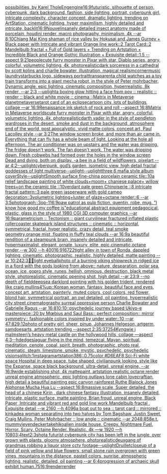[possibilities, by Karel Thole](https://www.ebank.nz/aiartgenerator?category=possibilities%2C%20by%20Karel%20Thole)[Eng](https://www.ebank.nz/aiartgenerator?category=Eng)[engine](https://www.ebank.nz/aiartgenerator?category=engine)[16:9](https://www.ebank.nz/aiartgenerator?category=16%3A9)[futuristic, silhouette of person, cyberpunk, dark background, fashion, side lighting, portrait, cyberpunk girl, intricate complexity, character concept, dramatic lighting, trending on ArtStation, cinematic lighting, hyper maximilism, highly detailed and intricate, backlit](https://www.ebank.nz/aiartgenerator?category=futuristic%2C%20silhouette%20of%20person%2C%20cyberpunk%2C%20dark%20background%2C%20fashion%2C%20side%20lighting%2C%20portrait%2C%20cyberpunk%20girl%2C%20intricate%20complexity%2C%20character%20concept%2C%20dramatic%20lighting%2C%20trending%20on%20ArtStation%2C%20cinematic%20lighting%2C%20hyper%20maximilism%2C%20highly%20detailed%20and%20intricate%2C%20backlit)[16:9](https://www.ebank.nz/aiartgenerator?category=16%3A9)[Nouvel](https://www.ebank.nz/aiartgenerator?category=Nouvel)[insanely detailed insect anatomy made of porcelain, houdini render, macro photography,  minimalism, 4k --ar 8:10](https://www.ebank.nz/aiartgenerator?category=insanely%20detailed%20insect%20anatomy%20made%20of%20porcelain%2C%20houdini%20render%2C%20macro%20photography%2C%20%20minimalism%2C%204k%20--ar%208%3A10)[Chiang Mai King shaman of rice valley by Hokusai and James Gurney + Black paper with Intricate and vibrant Orange line work::2 Tarot Card::2 Mandelbulb fractal + Full of Gold layers + Trending on Artstation + Incredible Black and Orange Gothic Illustration + Exquisite detail::1.5 --aspect 9:21](https://www.ebank.nz/aiartgenerator?category=Chiang%20Mai%20King%20shaman%20of%20rice%20valley%20by%20Hokusai%20and%20James%20Gurney%20%2B%20Black%20paper%20with%20Intricate%20and%20vibrant%20Orange%20line%20work%3A%3A2%20Tarot%20Card%3A%3A2%20Mandelbulb%20fractal%20%2B%20Full%20of%20Gold%20layers%20%2B%20Trending%20on%20Artstation%20%2B%20Incredible%20Black%20and%20Orange%20Gothic%20Illustration%20%2B%20Exquisite%20detail%3A%3A1.5%20--aspect%209%3A21)[people](https://www.ebank.nz/aiartgenerator?category=people)[cute furry monster in Pixar with star, Diablo series, angry, colorful, volumetric lighting, 4k, photorealistic](https://www.ebank.nz/aiartgenerator?category=cute%20furry%20monster%20in%20Pixar%20with%20star%2C%20Diablo%20series%2C%20angry%2C%20colorful%2C%20volumetric%20lighting%2C%204k%2C%20photorealistic)[dark sorceress in a cathedral by scott kolins and charlie bowater, illustration, magical realism](https://www.ebank.nz/aiartgenerator?category=dark%20sorceress%20in%20a%20cathedral%20by%20scott%20kolins%20and%20charlie%20bowater%2C%20illustration%2C%20magical%20realism)[corner](https://www.ebank.nz/aiartgenerator?category=corner)[music laundry](https://www.ebank.nz/aiartgenerator?category=music%20laundry)[starbucks logo, sideways portrait](https://www.ebank.nz/aiartgenerator?category=starbucks%20logo%2C%20sideways%20portrait)[transparent](https://www.ebank.nz/aiartgenerator?category=transparent)[a child watches as a toy train transforms into a giant mecha robot,  in the style of Peter mohrbacher, Dynamic angle, epic lighting, cinematic composition, hyperrealistic, 8k render, --ar 2:3 --uplight](https://www.ebank.nz/aiartgenerator?category=a%20child%20watches%20as%20a%20toy%20train%20transforms%20into%20a%20giant%20mecha%20robot%2C%20%20in%20the%20style%20of%20Peter%20mohrbacher%2C%20Dynamic%20angle%2C%20epic%20lighting%2C%20cinematic%20composition%2C%20hyperrealistic%2C%208k%20render%2C%20--ar%202%3A3%20--uplight)[a boxing glow hitting a face from pov :: realistic :: render :: black and white movie :: cinema ::](https://www.ebank.nz/aiartgenerator?category=a%20boxing%20glow%20hitting%20a%20face%20from%20pov%20%3A%3A%20realistic%20%3A%3A%20render%20%3A%3A%20black%20and%20white%20movie%20%3A%3A%20cinema%20%3A%3A)[Matrix in Metaverse planet](https://www.ebank.nz/aiartgenerator?category=Matrix%20in%20Metaverse%20planet)[metaverse](https://www.ebank.nz/aiartgenerator?category=metaverse)[tarot card of an eclipse](https://www.ebank.nz/aiartgenerator?category=tarot%20card%20of%20an%20eclipse)[cartoon city, lots of buildings, collage —ar 16:9](https://www.ebank.nz/aiartgenerator?category=cartoon%20city%2C%20lots%20of%20buildings%2C%20collage%20%E2%80%94ar%2016%3A9)[Renaissance ink sketch of rock and roll --aspect 16:8](https://www.ebank.nz/aiartgenerator?category=Renaissance%20ink%20sketch%20of%20rock%20and%20roll%20--aspect%2016%3A8)[Matrix in Metaverse worlds](https://www.ebank.nz/aiartgenerator?category=Matrix%20in%20Metaverse%20worlds)[cute furry monster in Pixar with star, angry, colorful, volumetric lighting, 4k, photorealistic](https://www.ebank.nz/aiartgenerator?category=cute%20furry%20monster%20in%20Pixar%20with%20star%2C%20angry%2C%20colorful%2C%20volumetric%20lighting%2C%204k%2C%20photorealistic)[darth vader in the style of pendleton ward](https://www.ebank.nz/aiartgenerator?category=darth%20vader%20in%20the%20style%20of%20pendleton%20ward)[roses in the desert, smoke and dust in the background, atmosphere end of the world, post apocalyptic, vivid matte colors, concept art, Paul Lacolley style --ar 3:2](https://www.ebank.nz/aiartgenerator?category=roses%20in%20the%20desert%2C%20smoke%20and%20dust%20in%20the%20background%2C%20atmosphere%20end%20of%20the%20world%2C%20post%20apocalyptic%2C%20vivid%20matte%20colors%2C%20concept%20art%2C%20Paul%20Lacolley%20style%20--ar%203%3A2)[The window screen broke, and more than air came in.  Everything that can fly has a whole beam of light.  Looking at the hole all afternoon.  The air conditioner was on upstairs and the water was dripping.  The fridge doesn't work. The fan doesn't work.  The water was dripping down.  Fresh cobwebs had formed over the holes in the window screen  Dead and dying, both on display. -](https://www.ebank.nz/aiartgenerator?category=The%20window%20screen%20broke%2C%20and%20more%20than%20air%20came%20in.%20%20Everything%20that%20can%20fly%20has%20a%20whole%20beam%20of%20light.%20%20Looking%20at%20the%20hole%20all%20afternoon.%20%20The%20air%20conditioner%20was%20on%20upstairs%20and%20the%20water%20was%20dripping.%20%20The%20fridge%20doesn%27t%20work.%20The%20fan%20doesn%27t%20work.%20%20The%20water%20was%20dripping%20down.%20%20Fresh%20cobwebs%20had%20formed%20over%20the%20holes%20in%20the%20window%20screen%20%20Dead%20and%20dying%2C%20both%20on%20display.%20-)[a bee in a field of wildflowers, pixelart --ar 4:2](https://www.ebank.nz/aiartgenerator?category=a%20bee%20in%20a%20field%20of%20wildflowers%2C%20pixelart%20--ar%204%3A2)[--uplight](https://www.ebank.nz/aiartgenerator?category=--uplight)[cyberpunk, god’s garden, isometric view, high detail,](https://www.ebank.nz/aiartgenerator?category=cyberpunk%2C%20god%E2%80%99s%20garden%2C%20isometric%20view%2C%20high%20detail%2C)[fractal goddesses of light multiverse](https://www.ebank.nz/aiartgenerator?category=fractal%20goddesses%20of%20light%20multiverse)[--uplight](https://www.ebank.nz/aiartgenerator?category=--uplight)[--uplight](https://www.ebank.nz/aiartgenerator?category=--uplight)[three 6 mafia style album cover](https://www.ebank.nz/aiartgenerator?category=three%206%20mafia%20style%20album%20cover)[Style](https://www.ebank.nz/aiartgenerator?category=Style)[--uplight](https://www.ebank.nz/aiartgenerator?category=--uplight)[Smooth surface fine-china porcelain ceramic tile::10a relief landscape painting of white clouds+moom+ chaniese palace+ willow trees+on the ceramic tile ::10verdant pale green Chinoiserie  ::8 intricate fractal pattern::3 pale green jasperware with gold cameo decoration::3volumetric lighting+luster of glaze+octane render::6 --ar 3:5](https://www.ebank.nz/aiartgenerator?category=Smooth%20surface%20fine-china%20porcelain%20ceramic%20tile%3A%3A10a%20relief%20landscape%20painting%20of%20white%20clouds%2Bmoom%2B%20chaniese%20palace%2B%20willow%20trees%2Bon%20the%20ceramic%20tile%20%3A%3A10verdant%20pale%20green%20Chinoiserie%20%20%3A%3A8%20intricate%20fractal%20pattern%3A%3A3%20pale%20green%20jasperware%20with%20gold%20cameo%20decoration%3A%3A3volumetric%20lighting%2Bluster%20of%20glaze%2Boctane%20render%3A%3A6%20--ar%203%3A5)[photograph::3](https://www.ebank.nz/aiartgenerator?category=photograph%3A%3A3)[op-1](https://www.ebank.nz/aiartgenerator?category=op-1)[16:9](https://www.ebank.nz/aiartgenerator?category=16%3A9)[paw patrol as pulp fiction. quentin, robe, mug. "I know how good my coffee is"](https://www.ebank.nz/aiartgenerator?category=paw%20patrol%20as%20pulp%20fiction.%20quentin%2C%20robe%2C%20mug.%20%22I%20know%20how%20good%20my%20coffee%20is%22)[educational abstract equipment pedagocical, plastic, glass in the style of 1980 CGI 3D computer graphics --ar 16:9](https://www.ebank.nz/aiartgenerator?category=educational%20abstract%20equipment%20pedagocical%2C%20plastic%2C%20glass%20in%20the%20style%20of%201980%20CGI%203D%20computer%20graphics%20--ar%2016%3A9)[parametricism :: Tectonism :: giant curvilinear fractured inflated plastic rollercoaster skatepark island structures :: cinematic :: horizontal, symmetrical, fractal, hyper realistic, crazy detail, teal smoke geometry,orange mist ,floating in fluffy teal clouds --ar 16:9](https://www.ebank.nz/aiartgenerator?category=parametricism%20%3A%3A%20Tectonism%20%3A%3A%20giant%20curvilinear%20fractured%20inflated%20plastic%20rollercoaster%20skatepark%20island%20structures%20%3A%3A%20cinematic%20%3A%3A%20horizontal%2C%20symmetrical%2C%20fractal%2C%20hyper%20realistic%2C%20crazy%20detail%2C%20teal%20smoke%20geometry%2Corange%20mist%20%2Cfloating%20in%20fluffy%20teal%20clouds%20--ar%2016%3A9)[a beautiful rendition of a steampunk brain, insanely detailed and intricate, hypermaximalist, elegant, ornate, luxury, elite, epic,cinematic,octane render,--w 300 --h 400](https://www.ebank.nz/aiartgenerator?category=a%20beautiful%20rendition%20of%20a%20steampunk%20brain%2C%20insanely%20detailed%20and%20intricate%2C%20hypermaximalist%2C%20elegant%2C%20ornate%2C%20luxury%2C%20elite%2C%20epic%2Ccinematic%2Coctane%20render%2C--w%20300%20--h%20400)[16:9](https://www.ebank.nz/aiartgenerator?category=16%3A9)[1](https://www.ebank.nz/aiartgenerator?category=1)[6722](https://www.ebank.nz/aiartgenerator?category=6722)[tight alley in town of Ronda, dappled lighting, cinematic, photographic, realistic, highly detailed, matte painting --ar 10:24](https://www.ebank.nz/aiartgenerator?category=tight%20alley%20in%20town%20of%20Ronda%2C%20dappled%20lighting%2C%20cinematic%2C%20photographic%2C%20realistic%2C%20highly%20detailed%2C%20matte%20painting%20--ar%2010%3A24)[2:3](https://www.ebank.nz/aiartgenerator?category=2%3A3)[🤖💀](https://www.ebank.nz/aiartgenerator?category=%F0%9F%A4%96%F0%9F%92%80)[light,](https://www.ebank.nz/aiartgenerator?category=light%2C)[eyeball](https://www.ebank.nz/aiartgenerator?category=eyeball)[photo of a burning viking shipwreck in ridged ice in a fjord with the gods looking from above:: nature, desparation, polar sea, ocean, ice, gopro style, runes, hellish, omnious, destruction, black metal style, photorealistic, cinematic opening shot, high detail --ar 23:9 --no depth of field](https://www.ebank.nz/aiartgenerator?category=photo%20of%20a%20burning%20viking%20shipwreck%20in%20ridged%20ice%20in%20a%20fjord%20with%20the%20gods%20looking%20from%20above%3A%3A%20nature%2C%20desparation%2C%20polar%20sea%2C%20ocean%2C%20ice%2C%20gopro%20style%2C%20runes%2C%20hellish%2C%20omnious%2C%20destruction%2C%20black%20metal%20style%2C%20photorealistic%2C%20cinematic%20opening%20shot%2C%20high%20detail%20--ar%2023%3A9%20--no%20depth%20of%20field)[deepsea darklord pointing with his golden trident, rendered like craig mullins](https://www.ebank.nz/aiartgenerator?category=deepsea%20darklord%20pointing%20with%20his%20golden%20trident%2C%20rendered%20like%20craig%20mullins)[4%](https://www.ebank.nz/aiartgenerator?category=4%25)[](https://www.ebank.nz/aiartgenerator?category=)[up::](https://www.ebank.nz/aiartgenerator?category=up%3A%3A)[Korean woman, fantasy, beautiful face and eyes, concept art, artstation, painterly, muted colors, cool colors, red flower, blond hair, symmetrical portrait, an owl detailed, oil painting, hyperrealistic city street cinematography surreal oppressive person Charlie Bowater and Gabrielle Ragus --ar 16:8](https://www.ebank.nz/aiartgenerator?category=Korean%20woman%2C%20fantasy%2C%20beautiful%20face%20and%20eyes%2C%20concept%20art%2C%20artstation%2C%20painterly%2C%20muted%20colors%2C%20cool%20colors%2C%20red%20flower%2C%20blond%20hair%2C%20symmetrical%20portrait%2C%20an%20owl%20detailed%2C%20oil%20painting%2C%20hyperrealistic%20city%20street%20cinematography%20surreal%20oppressive%20person%20Charlie%20Bowater%20and%20Gabrielle%20Ragus%20--ar%2016%3A8)[10:10](https://www.ebank.nz/aiartgenerator?category=10%3A10)[::](https://www.ebank.nz/aiartgenerator?category=%3A%3A)[psychedelic journey based Ukiyo-e masterpiece::20 by Mœbius and Saul Bass:: perfect composition:: mirror symmetry:: fashionable colors inspired by under water::10 —ar 47:82](https://www.ebank.nz/aiartgenerator?category=psychedelic%20journey%20based%20Ukiyo-e%20masterpiece%3A%3A20%20by%20M%C5%93bius%20and%20Saul%20Bass%3A%3A%20perfect%20composition%3A%3A%20mirror%20symmetry%3A%3A%20fashionable%20colors%20inspired%20by%20under%20water%3A%3A10%20%E2%80%94ar%2047%3A82)[9:12](https://www.ebank.nz/aiartgenerator?category=9%3A12)[photo of pretty girl, sheer, pinup, Johannes Helgeson, artgerm, samdoesarts, artstation trending --aspect 2:3](https://www.ebank.nz/aiartgenerator?category=photo%20of%20pretty%20girl%2C%20sheer%2C%20pinup%2C%20Johannes%20Helgeson%2C%20artgerm%2C%20samdoesarts%2C%20artstation%20trending%20--aspect%202%3A3)[5:3](https://www.ebank.nz/aiartgenerator?category=5%3A3)[725](https://www.ebank.nz/aiartgenerator?category=725)[4K](https://www.ebank.nz/aiartgenerator?category=4K)[yngwie j malmsteen’s heavy metal castle on the hollywood hills, collage —aspect 4:3](https://www.ebank.nz/aiartgenerator?category=yngwie%20j%20malmsteen%E2%80%99s%20heavy%20metal%20castle%20on%20the%20hollywood%20hills%2C%20collage%20%E2%80%94aspect%204%3A3)[--hd](https://www.ebank.nz/aiartgenerator?category=--hd)[edges](https://www.ebank.nz/aiartgenerator?category=edges)[jaguar flying in the mind, temezcal, Mayan, spiritual, meditation, cenote, copal, spirit, breath, photographic, photo real, cinematic, steam, limestone, smoke, mystic, psychedelic, psychedelic visions](https://www.ebank.nz/aiartgenerator?category=jaguar%20flying%20in%20the%20mind%2C%20temezcal%2C%20Mayan%2C%20spiritual%2C%20meditation%2C%20cenote%2C%20copal%2C%20spirit%2C%20breath%2C%20photographic%2C%20photo%20real%2C%20cinematic%2C%20steam%2C%20limestone%2C%20smoke%2C%20mystic%2C%20psychedelic%2C%20psychedelic%20visions)[glitch:1](https://www.ebank.nz/aiartgenerator?category=glitch%3A1)[instagram](https://www.ebank.nz/aiartgenerator?category=instagram)[artstation](https://www.ebank.nz/aiartgenerator?category=artstation)[386](https://www.ebank.nz/aiartgenerator?category=386)[::0.75](https://www.ebank.nz/aiartgenerator?category=%3A%3A0.75)[color #D6EAF8 Sci-Fi white space Hospital in deep space, tube shaped, civilianpunk looking, style like the Expanse, space black background, ultra-detail, unreal engine, --ar 16:9](https://www.ebank.nz/aiartgenerator?category=color%20%23D6EAF8%20Sci-Fi%20white%20space%20Hospital%20in%20deep%20space%2C%20tube%20shaped%2C%20civilianpunk%20looking%2C%20style%20like%20the%20Expanse%2C%20space%20black%20background%2C%20ultra-detail%2C%20unreal%20engine%2C%20--ar%2016%3A9)[wide establishing shot, 4k mattepaint, artstation  realistic octane render unreal engine atmospheric, epic lighting,outlaws lone cabin  lovecraftian, high detail a beautiful painting epic canyon rainforest Ruthe Blalock Jones Alphonse Mucha  Hua Lu  --aspect 16:8](https://www.ebank.nz/aiartgenerator?category=wide%20establishing%20shot%2C%204k%20mattepaint%2C%20artstation%20%20realistic%20octane%20render%20unreal%20engine%20atmospheric%2C%20epic%20lighting%2Coutlaws%20lone%20cabin%20%20lovecraftian%2C%20high%20detail%20a%20beautiful%20painting%20epic%20canyon%20rainforest%20Ruthe%20Blalock%20Jones%20Alphonse%20Mucha%20%20Hua%20Lu%20%20--aspect%2016%3A8)[massive scale, Super detailed, the head of a chinese Kirin , dark chinese fantasy illustration, insanely detailed, intricate, plastic surface, matte painting, Brian froud, unreal engine, Black Paper ,Intricate and vibrant red and gold line work,Mandelbulb fractal , Exquisite detail --w 2160  --h 4096](https://www.ebank.nz/aiartgenerator?category=massive%20scale%2C%20Super%20detailed%2C%20the%20head%20of%20a%20chinese%20Kirin%20%2C%20dark%20chinese%20fantasy%20illustration%2C%20insanely%20detailed%2C%20intricate%2C%20plastic%20surface%2C%20matte%20painting%2C%20Brian%20froud%2C%20unreal%20engine%2C%20Black%20Paper%20%2CIntricate%20and%20vibrant%20red%20and%20gold%20line%20work%2CMandelbulb%20fractal%20%2C%20Exquisite%20detail%20--w%202160%20%20--h%204096)[a boat out to sea :: tarot card :: mirrored :: kinkade](https://www.ebank.nz/aiartgenerator?category=a%20boat%20out%20to%20sea%20%3A%3A%20tarot%20card%20%3A%3A%20mirrored%20%3A%3A%20kinkade)[a woman separating into two halves by Tom Bagshaw, Justin Sweet, Craig Mullins, Peter Mohrbacher :: low angle :: cinematic --ar 2048:858](https://www.ebank.nz/aiartgenerator?category=a%20woman%20separating%20into%20two%20halves%20by%20Tom%20Bagshaw%2C%20Justin%20Sweet%2C%20Craig%20Mullins%2C%20Peter%20Mohrbacher%20%3A%3A%20low%20angle%20%3A%3A%20cinematic%20--ar%202048%3A858)[e.t. mummy](https://www.ebank.nz/aiartgenerator?category=e.t.%20mummy)[leyendecker](https://www.ebank.nz/aiartgenerator?category=leyendecker)[takehiko](https://www.ebank.nz/aiartgenerator?category=takehiko)[alien inside house. Creepy. Nightmare Fuel. Horror. Scary. Octaine Render. Realistic.    4k —w 1920 —h 1080](https://www.ebank.nz/aiartgenerator?category=alien%20inside%20house.%20Creepy.%20Nightmare%20Fuel.%20Horror.%20Scary.%20Octaine%20Render.%20Realistic.%20%20%20%204k%20%E2%80%94w%201920%20%E2%80%94h%201080)[3:4](https://www.ebank.nz/aiartgenerator?category=3%3A4)[text](https://www.ebank.nz/aiartgenerator?category=text)[2:3](https://www.ebank.nz/aiartgenerator?category=2%3A3)[shot](https://www.ebank.nz/aiartgenerator?category=shot)[a futurist cyberpunk city has been left in the jungle, over grown with plants, gloomy atmosphere, photorealistic](https://www.ebank.nz/aiartgenerator?category=a%20futurist%20cyberpunk%20city%20has%20been%20left%20in%20the%20jungle%2C%20over%20grown%20with%20plants%2C%20gloomy%20atmosphere%2C%20photorealistic)[deux](https://www.ebank.nz/aiartgenerator?category=deux)[gang of grandmas robbing a liquor store cctv footage](https://www.ebank.nz/aiartgenerator?category=gang%20of%20grandmas%20robbing%20a%20liquor%20store%20cctv%20footage)[--uplight](https://www.ebank.nz/aiartgenerator?category=--uplight)[Druillet](https://www.ebank.nz/aiartgenerator?category=Druillet)[closeup of a field of pink yellow and blue flowers, small stone ruin overgrown with green vines, mountains in the distance, pastell colors, sunrise, atmospheric lighting, realistic, detailed, oil painting --ar 6:4](https://www.ebank.nz/aiartgenerator?category=closeup%20of%20a%20field%20of%20pink%20yellow%20and%20blue%20flowers%2C%20small%20stone%20ruin%20overgrown%20with%20green%20vines%2C%20mountains%20in%20the%20distance%2C%20pastell%20colors%2C%20sunrise%2C%20atmospheric%20lighting%2C%20realistic%2C%20detailed%2C%20oil%20painting%20--ar%206%3A4)[progression of archaeic skull exhibit human](https://www.ebank.nz/aiartgenerator?category=progression%20of%20archaeic%20skull%20exhibit%20human)[.75](https://www.ebank.nz/aiartgenerator?category=.75)[16:9](https://www.ebank.nz/aiartgenerator?category=16%3A9)[render](https://www.ebank.nz/aiartgenerator?category=render)[render](https://www.ebank.nz/aiartgenerator?category=render)